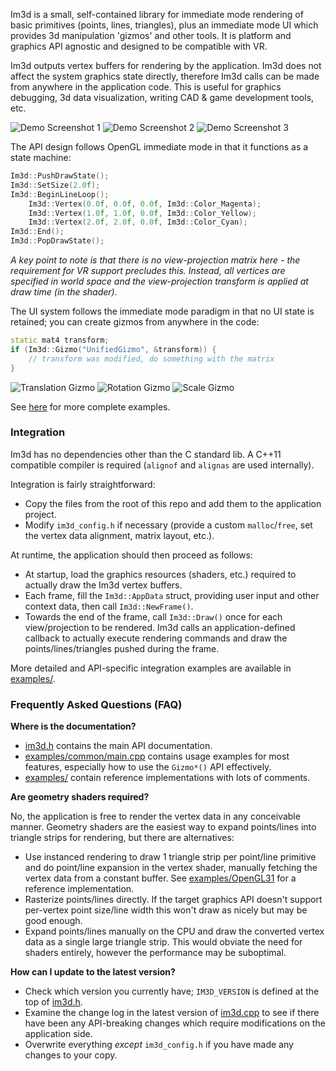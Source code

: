 Im3d is a small, self-contained library for immediate mode rendering of basic primitives (points, lines, triangles), plus an immediate mode UI which provides 3d manipulation 'gizmos' and other tools. It is platform and graphics API agnostic and designed to be compatible with VR.

Im3d outputs vertex buffers for rendering by the application. Im3d does not affect the system graphics state directly, therefore Im3d calls can be made from anywhere in the application code. This is useful for graphics debugging, 3d data visualization, writing CAD & game development tools, etc.

![Demo Screenshot 1](https://github.com/john-chapman/im3d/wiki/images/im3d_demo1.jpg)
![Demo Screenshot 2](https://github.com/john-chapman/im3d/wiki/images/im3d_demo2.jpg)
![Demo Screenshot 3](https://github.com/john-chapman/im3d/wiki/images/im3d_demo3.jpg)

The API design follows OpenGL immediate mode in that it functions as a state machine:

```C++
Im3d::PushDrawState();
Im3d::SetSize(2.0f);
Im3d::BeginLineLoop();
	Im3d::Vertex(0.0f, 0.0f, 0.0f, Im3d::Color_Magenta);
	Im3d::Vertex(1.0f, 1.0f, 0.0f, Im3d::Color_Yellow);
	Im3d::Vertex(2.0f, 2.0f, 0.0f, Im3d::Color_Cyan);
Im3d::End();
Im3d::PopDrawState();
```
*A key point to note is that there is no view-projection matrix here - the requirement for VR support precludes this. Instead, all vertices are specified in world space and the view-projection transform is applied at draw time (in the shader).*

The UI system follows the immediate mode paradigm in that no UI state is retained; you can create gizmos from anywhere in the code:

```C++
static mat4 transform;
if (Im3d::Gizmo("UnifiedGizmo", &transform)) {
	// transform was modified, do something with the matrix
}
```
![Translation Gizmo](https://github.com/john-chapman/im3d/wiki/images/im3d_translation.gif)
![Rotation Gizmo](https://github.com/john-chapman/im3d/wiki/images/im3d_rotation.gif)
![Scale Gizmo](https://github.com/john-chapman/im3d/wiki/images/im3d_scale.gif)

See [here](https://github.com/john-chapman/im3d/blob/master/examples/common/main.cpp) for more complete examples.

### Integration
Im3d has no dependencies other than the C standard lib. A C++11 compatible compiler is required (`alignof` and `alignas` are used internally).

Integration is fairly straightforward:

- Copy the files from the root of this repo and add them to the application project.
- Modify `im3d_config.h` if necessary (provide a custom `malloc`/`free`, set the vertex data alignment, matrix layout, etc.).

At runtime, the application should then proceed as follows:

- At startup, load the graphics resources (shaders, etc.) required to actually draw the Im3d vertex buffers.
- Each frame, fill the `Im3d::AppData` struct, providing user input and other context data, then call `Im3d::NewFrame()`.
- Towards the end of the frame, call `Im3d::Draw()` once for each view/projection to be rendered. Im3d calls an application-defined callback to actually execute rendering commands and draw the points/lines/triangles pushed during the frame.

More detailed and API-specific integration examples are available in [examples/](https://github.com/john-chapman/im3d/tree/master/examples).

### Frequently Asked Questions (FAQ)

**Where is the documentation?**

- [im3d.h](https://github.com/john-chapman/im3d/tree/master/im3d.h) contains the main API documentation.
- [examples/common/main.cpp](https://github.com/john-chapman/im3d/tree/master/examples/common/main.cpp) contains usage examples for most features, especially how to use the `Gizmo*()` API effectively.
- [examples/](https://github.com/john-chapman/im3d/tree/master/examples) contain reference implementations with lots of comments.


**Are geometry shaders required?**

No, the application is free to render the vertex data in any conceivable manner. Geometry shaders are the easiest way to expand points/lines into triangle strips for rendering, but there are alternatives:

- Use instanced rendering to draw 1 triangle strip per point/line primitive and do point/line expansion in the vertex shader, manually fetching the vertex data from a constant buffer. See [examples/OpenGL31](https://github.com/john-chapman/im3d/tree/master/examples/OpenGL31) for a reference implementation.
- Rasterize points/lines directly. If the target graphics API doesn't support per-vertex point size/line width this won't draw as nicely but may be good enough.
- Expand points/lines manually on the CPU and draw the converted vertex data as a single large triangle strip. This would obviate the need for shaders entirely, however the performance may be suboptimal.


**How can I update to the latest version?**

- Check which version you currently have; `IM3D_VERSION` is defined at the top of [im3d.h](https://github.com/john-chapman/im3d/tree/master/im3d.h).
- Examine the change log in the latest version of [im3d.cpp](https://github.com/john-chapman/im3d/tree/master/im3d.h) to see if there have been any API-breaking changes which require modifications on the application side.
- Overwrite everything *except* `im3d_config.h` if you have made any changes to your copy.
